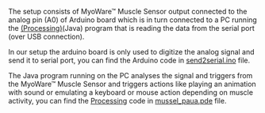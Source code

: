 The setup consists of MyoWare™ Muscle Sensor output connected to the analog pin (A0) of Arduino board which is in turn connected to a PC running the [(Processing)](https://processing.org)(Java) program that is reading the data from the serial port (over USB connection).  

In our setup the arduino board is only used to digitize the analog signal and send it to serial port, you can find the Arduino code in [send2serial.ino](send2serial.ino) file.  

The Java program running on the PC analyses the signal and triggers from the MyoWare™ Muscle Sensor and triggers actions like playing an animation with sound or emulating a keyboard or mouse action depending on muscle activity, you can find the [Processing](https://processing.org) code in [mussel_paua.pde](mussel_paua.pde) file.

